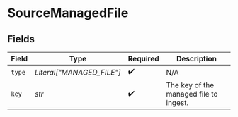 # SourceManagedFile


## Fields

| Field                                  | Type                                   | Required                               | Description                            |
| -------------------------------------- | -------------------------------------- | -------------------------------------- | -------------------------------------- |
| `type`                                 | *Literal["MANAGED_FILE"]*              | :heavy_check_mark:                     | N/A                                    |
| `key`                                  | *str*                                  | :heavy_check_mark:                     | The key of the managed file to ingest. |